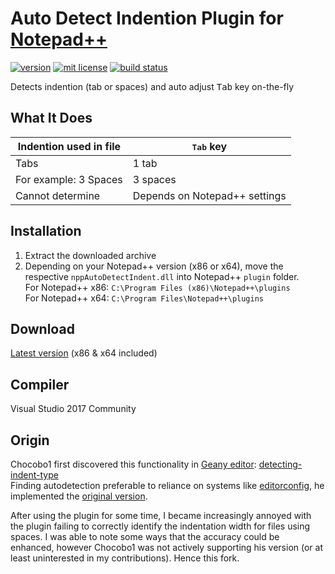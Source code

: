 # Auto Detect Indention Plugin for [Notepad++](https://notepad-plus-plus.org/)

[![version][version-img]][version-url]
[![mit license][license-img]][license-url]
[![build status][appveyor-img]][appveyor-url]

Detects indention (tab or spaces) and auto adjust <kbd>Tab</kbd> key on-the-fly

## What It Does

| Indention used in file | <kbd>Tab</kbd> key            |
| ---------------------- | ----------------------------- |
| Tabs                   | 1 tab                         |
| For example: 3 Spaces  | 3 spaces                      |
| Cannot determine       | Depends on Notepad++ settings |

## Installation
1. Extract the downloaded archive
2. Depending on your Notepad++ version (x86 or x64), move the respective `nppAutoDetectIndent.dll` into Notepad++ `plugin` folder.<br>
   For Notepad++ x86: `C:\Program Files (x86)\Notepad++\plugins`<br>
   For Notepad++ x64: `C:\Program Files\Notepad++\plugins`

## Download

[Latest version](./archive/1.0.1.zip) (x86 & x64 included)

## Compiler
Visual Studio 2017 Community

## Origin

Chocobo1 first discovered this functionality in [Geany editor](https://www.geany.org/): [detecting-indent-type](https://geany.org/manual/dev/#detecting-indent-type)<br>
Finding autodetection preferable to reliance on systems like [editorconfig](http://editorconfig.org/), he implemented the [original version](https://github.com/Chocobo1/nppAutoDetectIndent).

After using the plugin for some time, I became increasingly annoyed with the plugin failing to correctly identify the indentation width for files using spaces.  I was able to note some ways that the accuracy could be enhanced, however Chocobo1 was not actively supporting his version (or at least uninterested in my contributions).  Hence this fork.

[version-url]: https://github.com/evan-king/nppAutoDetectIndent/releases
[version-img]: https://img.shields.io/github/release/evan-king/nppAutoDetectIndent.svg?style=flat

[appveyor-url]: https://ci.appveyor.com/project/evan-king/nppAutoDetectIndent
[appveyor-img]: https://ci.appveyor.com/api/projects/status/github/evan-king/nppAutoDetectIndent?branch=master&svg=true

[license-url]: https://github.com/evan-king/nppAutoDetectIndent/blob/master/LICENSE
[license-img]: https://img.shields.io/aur/license/yaourt.svg?style=flat
